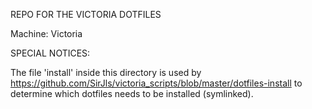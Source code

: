 REPO FOR THE VICTORIA DOTFILES

Machine: Victoria

SPECIAL NOTICES:

The file 'install' inside this directory is used by
https://github.com/SirJls/victoria_scripts/blob/master/dotfiles-install to
determine which dotfiles needs to be installed (symlinked).
